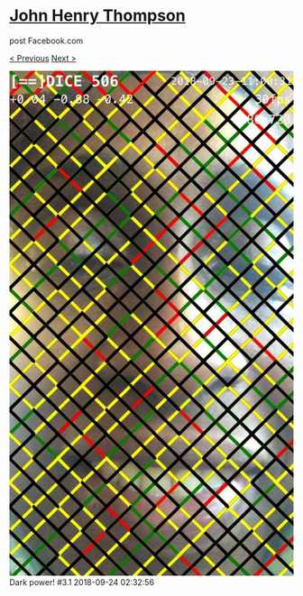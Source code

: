 # [John Henry Thompson](../README.md)
post Facebook.com

[< Previous](2018-09-24-4.md) [Next >](2018-09-24-6.md)

[![](../media/2018-09-24/Timeline-Photos-Dark-power-3-1.jpg)](../README.md)
Dark power! #3.1
2018-09-24 02:32:56